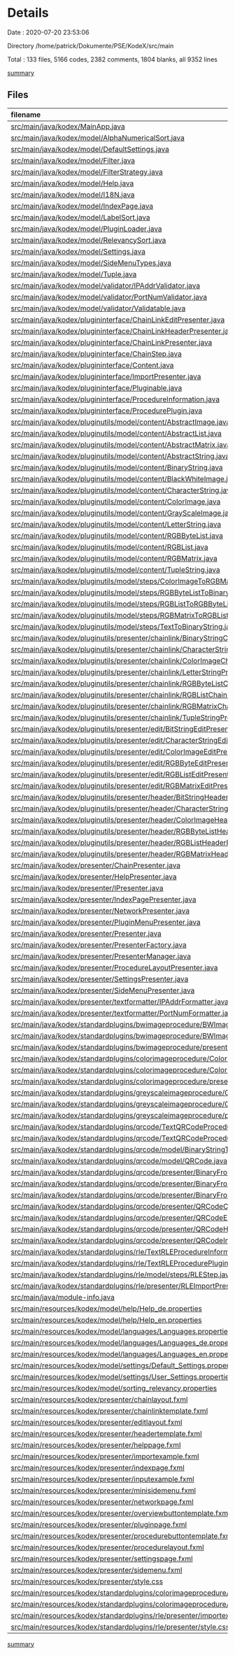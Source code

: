 # Details

Date : 2020-07-20 23:53:06

Directory /home/patrick/Dokumente/PSE/KodeX/src/main

Total : 133 files,  5166 codes, 2382 comments, 1804 blanks, all 9352 lines

[summary](results.md)

## Files
| filename | language | code | comment | blank | total |
| :--- | :--- | ---: | ---: | ---: | ---: |
| [src/main/java/kodex/MainApp.java](/src/main/java/kodex/MainApp.java) | Java | 32 | 34 | 14 | 80 |
| [src/main/java/kodex/model/AlphaNumericalSort.java](/src/main/java/kodex/model/AlphaNumericalSort.java) | Java | 11 | 19 | 5 | 35 |
| [src/main/java/kodex/model/DefaultSettings.java](/src/main/java/kodex/model/DefaultSettings.java) | Java | 104 | 75 | 32 | 211 |
| [src/main/java/kodex/model/Filter.java](/src/main/java/kodex/model/Filter.java) | Java | 17 | 10 | 5 | 32 |
| [src/main/java/kodex/model/FilterStrategy.java](/src/main/java/kodex/model/FilterStrategy.java) | Java | 6 | 16 | 3 | 25 |
| [src/main/java/kodex/model/Help.java](/src/main/java/kodex/model/Help.java) | Java | 54 | 40 | 18 | 112 |
| [src/main/java/kodex/model/I18N.java](/src/main/java/kodex/model/I18N.java) | Java | 118 | 77 | 49 | 244 |
| [src/main/java/kodex/model/IndexPage.java](/src/main/java/kodex/model/IndexPage.java) | Java | 91 | 51 | 31 | 173 |
| [src/main/java/kodex/model/LabelSort.java](/src/main/java/kodex/model/LabelSort.java) | Java | 50 | 29 | 21 | 100 |
| [src/main/java/kodex/model/PluginLoader.java](/src/main/java/kodex/model/PluginLoader.java) | Java | 111 | 72 | 36 | 219 |
| [src/main/java/kodex/model/RelevancySort.java](/src/main/java/kodex/model/RelevancySort.java) | Java | 67 | 32 | 20 | 119 |
| [src/main/java/kodex/model/Settings.java](/src/main/java/kodex/model/Settings.java) | Java | 10 | 36 | 7 | 53 |
| [src/main/java/kodex/model/SideMenuTypes.java](/src/main/java/kodex/model/SideMenuTypes.java) | Java | 13 | 9 | 4 | 26 |
| [src/main/java/kodex/model/Tuple.java](/src/main/java/kodex/model/Tuple.java) | Java | 25 | 28 | 9 | 62 |
| [src/main/java/kodex/model/validator/IPAddrValidator.java](/src/main/java/kodex/model/validator/IPAddrValidator.java) | Java | 20 | 17 | 12 | 49 |
| [src/main/java/kodex/model/validator/PortNumValidator.java](/src/main/java/kodex/model/validator/PortNumValidator.java) | Java | 25 | 31 | 15 | 71 |
| [src/main/java/kodex/model/validator/Validatable.java](/src/main/java/kodex/model/validator/Validatable.java) | Java | 4 | 14 | 3 | 21 |
| [src/main/java/kodex/plugininterface/ChainLinkEditPresenter.java](/src/main/java/kodex/plugininterface/ChainLinkEditPresenter.java) | Java | 15 | 33 | 11 | 59 |
| [src/main/java/kodex/plugininterface/ChainLinkHeaderPresenter.java](/src/main/java/kodex/plugininterface/ChainLinkHeaderPresenter.java) | Java | 13 | 25 | 7 | 45 |
| [src/main/java/kodex/plugininterface/ChainLinkPresenter.java](/src/main/java/kodex/plugininterface/ChainLinkPresenter.java) | Java | 96 | 113 | 35 | 244 |
| [src/main/java/kodex/plugininterface/ChainStep.java](/src/main/java/kodex/plugininterface/ChainStep.java) | Java | 6 | 24 | 5 | 35 |
| [src/main/java/kodex/plugininterface/Content.java](/src/main/java/kodex/plugininterface/Content.java) | Java | 17 | 37 | 11 | 65 |
| [src/main/java/kodex/plugininterface/ImportPresenter.java](/src/main/java/kodex/plugininterface/ImportPresenter.java) | Java | 19 | 46 | 13 | 78 |
| [src/main/java/kodex/plugininterface/Pluginable.java](/src/main/java/kodex/plugininterface/Pluginable.java) | Java | 8 | 25 | 5 | 38 |
| [src/main/java/kodex/plugininterface/ProcedureInformation.java](/src/main/java/kodex/plugininterface/ProcedureInformation.java) | Java | 23 | 41 | 11 | 75 |
| [src/main/java/kodex/plugininterface/ProcedurePlugin.java](/src/main/java/kodex/plugininterface/ProcedurePlugin.java) | Java | 21 | 39 | 11 | 71 |
| [src/main/java/kodex/pluginutils/model/content/AbstractImage.java](/src/main/java/kodex/pluginutils/model/content/AbstractImage.java) | Java | 28 | 22 | 12 | 62 |
| [src/main/java/kodex/pluginutils/model/content/AbstractList.java](/src/main/java/kodex/pluginutils/model/content/AbstractList.java) | Java | 21 | 16 | 11 | 48 |
| [src/main/java/kodex/pluginutils/model/content/AbstractMatrix.java](/src/main/java/kodex/pluginutils/model/content/AbstractMatrix.java) | Java | 28 | 24 | 12 | 64 |
| [src/main/java/kodex/pluginutils/model/content/AbstractString.java](/src/main/java/kodex/pluginutils/model/content/AbstractString.java) | Java | 14 | 16 | 9 | 39 |
| [src/main/java/kodex/pluginutils/model/content/BinaryString.java](/src/main/java/kodex/pluginutils/model/content/BinaryString.java) | Java | 19 | 12 | 8 | 39 |
| [src/main/java/kodex/pluginutils/model/content/BlackWhiteImage.java](/src/main/java/kodex/pluginutils/model/content/BlackWhiteImage.java) | Java | 20 | 14 | 8 | 42 |
| [src/main/java/kodex/pluginutils/model/content/CharacterString.java](/src/main/java/kodex/pluginutils/model/content/CharacterString.java) | Java | 16 | 9 | 7 | 32 |
| [src/main/java/kodex/pluginutils/model/content/ColorImage.java](/src/main/java/kodex/pluginutils/model/content/ColorImage.java) | Java | 20 | 13 | 7 | 40 |
| [src/main/java/kodex/pluginutils/model/content/GrayScaleImage.java](/src/main/java/kodex/pluginutils/model/content/GrayScaleImage.java) | Java | 19 | 14 | 8 | 41 |
| [src/main/java/kodex/pluginutils/model/content/LetterString.java](/src/main/java/kodex/pluginutils/model/content/LetterString.java) | Java | 24 | 7 | 11 | 42 |
| [src/main/java/kodex/pluginutils/model/content/RGBByteList.java](/src/main/java/kodex/pluginutils/model/content/RGBByteList.java) | Java | 16 | 10 | 6 | 32 |
| [src/main/java/kodex/pluginutils/model/content/RGBList.java](/src/main/java/kodex/pluginutils/model/content/RGBList.java) | Java | 17 | 9 | 7 | 33 |
| [src/main/java/kodex/pluginutils/model/content/RGBMatrix.java](/src/main/java/kodex/pluginutils/model/content/RGBMatrix.java) | Java | 17 | 12 | 7 | 36 |
| [src/main/java/kodex/pluginutils/model/content/TupleString.java](/src/main/java/kodex/pluginutils/model/content/TupleString.java) | Java | 47 | 19 | 25 | 91 |
| [src/main/java/kodex/pluginutils/model/steps/ColorImageToRGBMatrix.java](/src/main/java/kodex/pluginutils/model/steps/ColorImageToRGBMatrix.java) | Java | 39 | 6 | 13 | 58 |
| [src/main/java/kodex/pluginutils/model/steps/RGBByteListToBinaryString.java](/src/main/java/kodex/pluginutils/model/steps/RGBByteListToBinaryString.java) | Java | 35 | 6 | 13 | 54 |
| [src/main/java/kodex/pluginutils/model/steps/RGBListToRGBByteList.java](/src/main/java/kodex/pluginutils/model/steps/RGBListToRGBByteList.java) | Java | 46 | 6 | 13 | 65 |
| [src/main/java/kodex/pluginutils/model/steps/RGBMatrixToRGBList.java](/src/main/java/kodex/pluginutils/model/steps/RGBMatrixToRGBList.java) | Java | 35 | 6 | 11 | 52 |
| [src/main/java/kodex/pluginutils/model/steps/TextToBinaryString.java](/src/main/java/kodex/pluginutils/model/steps/TextToBinaryString.java) | Java | 13 | 8 | 10 | 31 |
| [src/main/java/kodex/pluginutils/presenter/chainlink/BinaryStringChainLinkPresenter.java](/src/main/java/kodex/pluginutils/presenter/chainlink/BinaryStringChainLinkPresenter.java) | Java | 16 | 6 | 13 | 35 |
| [src/main/java/kodex/pluginutils/presenter/chainlink/CharacterStringPresenter.java](/src/main/java/kodex/pluginutils/presenter/chainlink/CharacterStringPresenter.java) | Java | 16 | 6 | 14 | 36 |
| [src/main/java/kodex/pluginutils/presenter/chainlink/ColorImageChainLinkPresenter.java](/src/main/java/kodex/pluginutils/presenter/chainlink/ColorImageChainLinkPresenter.java) | Java | 22 | 5 | 14 | 41 |
| [src/main/java/kodex/pluginutils/presenter/chainlink/LetterStringPresenter.java](/src/main/java/kodex/pluginutils/presenter/chainlink/LetterStringPresenter.java) | Java | 23 | 1 | 9 | 33 |
| [src/main/java/kodex/pluginutils/presenter/chainlink/RGBByteListChainLinkPresenter.java](/src/main/java/kodex/pluginutils/presenter/chainlink/RGBByteListChainLinkPresenter.java) | Java | 16 | 6 | 14 | 36 |
| [src/main/java/kodex/pluginutils/presenter/chainlink/RGBListChainLinkPresenter.java](/src/main/java/kodex/pluginutils/presenter/chainlink/RGBListChainLinkPresenter.java) | Java | 16 | 6 | 14 | 36 |
| [src/main/java/kodex/pluginutils/presenter/chainlink/RGBMatrixChainLinkPresenter.java](/src/main/java/kodex/pluginutils/presenter/chainlink/RGBMatrixChainLinkPresenter.java) | Java | 16 | 6 | 13 | 35 |
| [src/main/java/kodex/pluginutils/presenter/chainlink/TupleStringPresenter.java](/src/main/java/kodex/pluginutils/presenter/chainlink/TupleStringPresenter.java) | Java | 28 | 7 | 12 | 47 |
| [src/main/java/kodex/pluginutils/presenter/edit/BitStringEditPresenter.java](/src/main/java/kodex/pluginutils/presenter/edit/BitStringEditPresenter.java) | Java | 15 | 8 | 9 | 32 |
| [src/main/java/kodex/pluginutils/presenter/edit/CharacterStringEditPresenter.java](/src/main/java/kodex/pluginutils/presenter/edit/CharacterStringEditPresenter.java) | Java | 16 | 6 | 12 | 34 |
| [src/main/java/kodex/pluginutils/presenter/edit/ColorImageEditPresenter.java](/src/main/java/kodex/pluginutils/presenter/edit/ColorImageEditPresenter.java) | Java | 16 | 6 | 12 | 34 |
| [src/main/java/kodex/pluginutils/presenter/edit/RGBByteEditPresenter.java](/src/main/java/kodex/pluginutils/presenter/edit/RGBByteEditPresenter.java) | Java | 16 | 6 | 10 | 32 |
| [src/main/java/kodex/pluginutils/presenter/edit/RGBListEditPresenter.java](/src/main/java/kodex/pluginutils/presenter/edit/RGBListEditPresenter.java) | Java | 16 | 6 | 10 | 32 |
| [src/main/java/kodex/pluginutils/presenter/edit/RGBMatrixEditPresenter.java](/src/main/java/kodex/pluginutils/presenter/edit/RGBMatrixEditPresenter.java) | Java | 16 | 6 | 10 | 32 |
| [src/main/java/kodex/pluginutils/presenter/header/BitStringHeaderPresenter.java](/src/main/java/kodex/pluginutils/presenter/header/BitStringHeaderPresenter.java) | Java | 14 | 5 | 9 | 28 |
| [src/main/java/kodex/pluginutils/presenter/header/CharacterStringHeaderPresenter.java](/src/main/java/kodex/pluginutils/presenter/header/CharacterStringHeaderPresenter.java) | Java | 14 | 5 | 8 | 27 |
| [src/main/java/kodex/pluginutils/presenter/header/ColorImageHeaderPresenter.java](/src/main/java/kodex/pluginutils/presenter/header/ColorImageHeaderPresenter.java) | Java | 13 | 5 | 8 | 26 |
| [src/main/java/kodex/pluginutils/presenter/header/RGBByteListHeaderPresenter.java](/src/main/java/kodex/pluginutils/presenter/header/RGBByteListHeaderPresenter.java) | Java | 14 | 5 | 6 | 25 |
| [src/main/java/kodex/pluginutils/presenter/header/RGBListHeaderPresenter.java](/src/main/java/kodex/pluginutils/presenter/header/RGBListHeaderPresenter.java) | Java | 14 | 5 | 7 | 26 |
| [src/main/java/kodex/pluginutils/presenter/header/RGBMatrixHeaderPresenter.java](/src/main/java/kodex/pluginutils/presenter/header/RGBMatrixHeaderPresenter.java) | Java | 13 | 5 | 7 | 25 |
| [src/main/java/kodex/presenter/ChainPresenter.java](/src/main/java/kodex/presenter/ChainPresenter.java) | Java | 143 | 95 | 51 | 289 |
| [src/main/java/kodex/presenter/HelpPresenter.java](/src/main/java/kodex/presenter/HelpPresenter.java) | Java | 64 | 39 | 25 | 128 |
| [src/main/java/kodex/presenter/IPresenter.java](/src/main/java/kodex/presenter/IPresenter.java) | Java | 5 | 15 | 4 | 24 |
| [src/main/java/kodex/presenter/IndexPagePresenter.java](/src/main/java/kodex/presenter/IndexPagePresenter.java) | Java | 129 | 107 | 41 | 277 |
| [src/main/java/kodex/presenter/NetworkPresenter.java](/src/main/java/kodex/presenter/NetworkPresenter.java) | Java | 168 | 82 | 79 | 329 |
| [src/main/java/kodex/presenter/PluginMenuPresenter.java](/src/main/java/kodex/presenter/PluginMenuPresenter.java) | Java | 79 | 46 | 21 | 146 |
| [src/main/java/kodex/presenter/Presenter.java](/src/main/java/kodex/presenter/Presenter.java) | Java | 25 | 30 | 13 | 68 |
| [src/main/java/kodex/presenter/PresenterFactory.java](/src/main/java/kodex/presenter/PresenterFactory.java) | Java | 29 | 54 | 12 | 95 |
| [src/main/java/kodex/presenter/PresenterManager.java](/src/main/java/kodex/presenter/PresenterManager.java) | Java | 35 | 56 | 20 | 111 |
| [src/main/java/kodex/presenter/ProcedureLayoutPresenter.java](/src/main/java/kodex/presenter/ProcedureLayoutPresenter.java) | Java | 131 | 97 | 41 | 269 |
| [src/main/java/kodex/presenter/SettingsPresenter.java](/src/main/java/kodex/presenter/SettingsPresenter.java) | Java | 127 | 72 | 58 | 257 |
| [src/main/java/kodex/presenter/SideMenuPresenter.java](/src/main/java/kodex/presenter/SideMenuPresenter.java) | Java | 62 | 49 | 20 | 131 |
| [src/main/java/kodex/presenter/textformatter/IPAddrFormatter.java](/src/main/java/kodex/presenter/textformatter/IPAddrFormatter.java) | Java | 25 | 16 | 11 | 52 |
| [src/main/java/kodex/presenter/textformatter/PortNumFormatter.java](/src/main/java/kodex/presenter/textformatter/PortNumFormatter.java) | Java | 26 | 16 | 11 | 53 |
| [src/main/java/kodex/standardplugins/bwimageprocedure/BWImageProcedureInformation.java](/src/main/java/kodex/standardplugins/bwimageprocedure/BWImageProcedureInformation.java) | Java | 16 | 13 | 6 | 35 |
| [src/main/java/kodex/standardplugins/bwimageprocedure/BWImageProcedurePlugin.java](/src/main/java/kodex/standardplugins/bwimageprocedure/BWImageProcedurePlugin.java) | Java | 52 | 15 | 11 | 78 |
| [src/main/java/kodex/standardplugins/bwimageprocedure/presenter/BWImageImportPresenter.java](/src/main/java/kodex/standardplugins/bwimageprocedure/presenter/BWImageImportPresenter.java) | Java | 70 | 16 | 14 | 100 |
| [src/main/java/kodex/standardplugins/colorimageprocedure/ColorImageProcedureInformation.java](/src/main/java/kodex/standardplugins/colorimageprocedure/ColorImageProcedureInformation.java) | Java | 16 | 11 | 3 | 30 |
| [src/main/java/kodex/standardplugins/colorimageprocedure/ColorImageProcedurePlugin.java](/src/main/java/kodex/standardplugins/colorimageprocedure/ColorImageProcedurePlugin.java) | Java | 57 | 29 | 19 | 105 |
| [src/main/java/kodex/standardplugins/colorimageprocedure/presenter/ColorImageImportPresenter.java](/src/main/java/kodex/standardplugins/colorimageprocedure/presenter/ColorImageImportPresenter.java) | Java | 90 | 32 | 30 | 152 |
| [src/main/java/kodex/standardplugins/greyscaleimageprocedure/GreyScaleImageProcedurePlugin.java](/src/main/java/kodex/standardplugins/greyscaleimageprocedure/GreyScaleImageProcedurePlugin.java) | Java | 52 | 15 | 13 | 80 |
| [src/main/java/kodex/standardplugins/greyscaleimageprocedure/GreyScaleProcedureInformation.java](/src/main/java/kodex/standardplugins/greyscaleimageprocedure/GreyScaleProcedureInformation.java) | Java | 16 | 13 | 7 | 36 |
| [src/main/java/kodex/standardplugins/greyscaleimageprocedure/presenter/GreyScaleImageImportPresenter.java](/src/main/java/kodex/standardplugins/greyscaleimageprocedure/presenter/GreyScaleImageImportPresenter.java) | Java | 71 | 17 | 13 | 101 |
| [src/main/java/kodex/standardplugins/qrcode/TextQRCodeProcedureInformation.java](/src/main/java/kodex/standardplugins/qrcode/TextQRCodeProcedureInformation.java) | Java | 15 | 9 | 5 | 29 |
| [src/main/java/kodex/standardplugins/qrcode/TextQRCodeProcedurePlugin.java](/src/main/java/kodex/standardplugins/qrcode/TextQRCodeProcedurePlugin.java) | Java | 39 | 13 | 15 | 67 |
| [src/main/java/kodex/standardplugins/qrcode/model/BinaryStringToQRCode.java](/src/main/java/kodex/standardplugins/qrcode/model/BinaryStringToQRCode.java) | Java | 14 | 8 | 9 | 31 |
| [src/main/java/kodex/standardplugins/qrcode/model/QRCode.java](/src/main/java/kodex/standardplugins/qrcode/model/QRCode.java) | Java | 7 | 6 | 7 | 20 |
| [src/main/java/kodex/standardplugins/qrcode/presenter/BinaryFromTextChainLinkPresenter.java](/src/main/java/kodex/standardplugins/qrcode/presenter/BinaryFromTextChainLinkPresenter.java) | Java | 16 | 6 | 11 | 33 |
| [src/main/java/kodex/standardplugins/qrcode/presenter/BinaryFromTextEditPresenter.java](/src/main/java/kodex/standardplugins/qrcode/presenter/BinaryFromTextEditPresenter.java) | Java | 16 | 6 | 10 | 32 |
| [src/main/java/kodex/standardplugins/qrcode/presenter/BinaryFromTextHeaderPresenter.java](/src/main/java/kodex/standardplugins/qrcode/presenter/BinaryFromTextHeaderPresenter.java) | Java | 13 | 5 | 7 | 25 |
| [src/main/java/kodex/standardplugins/qrcode/presenter/QRCodeChainLinkPresenter.java](/src/main/java/kodex/standardplugins/qrcode/presenter/QRCodeChainLinkPresenter.java) | Java | 16 | 6 | 9 | 31 |
| [src/main/java/kodex/standardplugins/qrcode/presenter/QRCodeEditPresenter.java](/src/main/java/kodex/standardplugins/qrcode/presenter/QRCodeEditPresenter.java) | Java | 16 | 6 | 6 | 28 |
| [src/main/java/kodex/standardplugins/qrcode/presenter/QRCodeHeaderPresenter.java](/src/main/java/kodex/standardplugins/qrcode/presenter/QRCodeHeaderPresenter.java) | Java | 13 | 5 | 6 | 24 |
| [src/main/java/kodex/standardplugins/qrcode/presenter/QRCodeImportPresenter.java](/src/main/java/kodex/standardplugins/qrcode/presenter/QRCodeImportPresenter.java) | Java | 27 | 9 | 11 | 47 |
| [src/main/java/kodex/standardplugins/rle/TextRLEProcedureInformation.java](/src/main/java/kodex/standardplugins/rle/TextRLEProcedureInformation.java) | Java | 15 | 9 | 4 | 28 |
| [src/main/java/kodex/standardplugins/rle/TextRLEProcedurePlugin.java](/src/main/java/kodex/standardplugins/rle/TextRLEProcedurePlugin.java) | Java | 52 | 10 | 18 | 80 |
| [src/main/java/kodex/standardplugins/rle/model/steps/RLEStep.java](/src/main/java/kodex/standardplugins/rle/model/steps/RLEStep.java) | Java | 43 | 0 | 20 | 63 |
| [src/main/java/kodex/standardplugins/rle/presenter/RLEImportPresenter.java](/src/main/java/kodex/standardplugins/rle/presenter/RLEImportPresenter.java) | Java | 86 | 16 | 25 | 127 |
| [src/main/java/module-info.java](/src/main/java/module-info.java) | Java | 25 | 0 | 6 | 31 |
| [src/main/resources/kodex/model/help/Help_de.properties](/src/main/resources/kodex/model/help/Help_de.properties) | Properties | 8 | 0 | 1 | 9 |
| [src/main/resources/kodex/model/help/Help_en.properties](/src/main/resources/kodex/model/help/Help_en.properties) | Properties | 8 | 0 | 1 | 9 |
| [src/main/resources/kodex/model/languages/Languages.properties](/src/main/resources/kodex/model/languages/Languages.properties) | Properties | 2 | 0 | 0 | 2 |
| [src/main/resources/kodex/model/languages/Languages_de.properties](/src/main/resources/kodex/model/languages/Languages_de.properties) | Properties | 36 | 0 | 0 | 36 |
| [src/main/resources/kodex/model/languages/Languages_en.properties](/src/main/resources/kodex/model/languages/Languages_en.properties) | Properties | 36 | 0 | 0 | 36 |
| [src/main/resources/kodex/model/settings/Default_Settings.properties](/src/main/resources/kodex/model/settings/Default_Settings.properties) | Properties | 4 | 0 | 0 | 4 |
| [src/main/resources/kodex/model/settings/User_Settings.properties](/src/main/resources/kodex/model/settings/User_Settings.properties) | Properties | 4 | 0 | 0 | 4 |
| [src/main/resources/kodex/model/sorting_relevancy.properties](/src/main/resources/kodex/model/sorting_relevancy.properties) | Properties | 0 | 0 | 1 | 1 |
| [src/main/resources/kodex/presenter/chainlayout.fxml](/src/main/resources/kodex/presenter/chainlayout.fxml) | XML | 17 | 0 | 3 | 20 |
| [src/main/resources/kodex/presenter/chainlinktemplate.fxml](/src/main/resources/kodex/presenter/chainlinktemplate.fxml) | XML | 76 | 0 | 3 | 79 |
| [src/main/resources/kodex/presenter/editlayout.fxml](/src/main/resources/kodex/presenter/editlayout.fxml) | XML | 23 | 0 | 3 | 26 |
| [src/main/resources/kodex/presenter/headertemplate.fxml](/src/main/resources/kodex/presenter/headertemplate.fxml) | XML | 12 | 0 | 3 | 15 |
| [src/main/resources/kodex/presenter/helppage.fxml](/src/main/resources/kodex/presenter/helppage.fxml) | XML | 49 | 0 | 3 | 52 |
| [src/main/resources/kodex/presenter/importexample.fxml](/src/main/resources/kodex/presenter/importexample.fxml) | XML | 25 | 0 | 3 | 28 |
| [src/main/resources/kodex/presenter/indexpage.fxml](/src/main/resources/kodex/presenter/indexpage.fxml) | XML | 76 | 0 | 3 | 79 |
| [src/main/resources/kodex/presenter/inputexample.fxml](/src/main/resources/kodex/presenter/inputexample.fxml) | XML | 30 | 0 | 3 | 33 |
| [src/main/resources/kodex/presenter/minisidemenu.fxml](/src/main/resources/kodex/presenter/minisidemenu.fxml) | XML | 81 | 0 | 3 | 84 |
| [src/main/resources/kodex/presenter/networkpage.fxml](/src/main/resources/kodex/presenter/networkpage.fxml) | XML | 135 | 0 | 3 | 138 |
| [src/main/resources/kodex/presenter/overviewbuttontemplate.fxml](/src/main/resources/kodex/presenter/overviewbuttontemplate.fxml) | XML | 9 | 0 | 4 | 13 |
| [src/main/resources/kodex/presenter/pluginpage.fxml](/src/main/resources/kodex/presenter/pluginpage.fxml) | XML | 55 | 0 | 3 | 58 |
| [src/main/resources/kodex/presenter/procedurebuttontemplate.fxml](/src/main/resources/kodex/presenter/procedurebuttontemplate.fxml) | XML | 17 | 0 | 3 | 20 |
| [src/main/resources/kodex/presenter/procedurelayout.fxml](/src/main/resources/kodex/presenter/procedurelayout.fxml) | XML | 25 | 0 | 3 | 28 |
| [src/main/resources/kodex/presenter/settingspage.fxml](/src/main/resources/kodex/presenter/settingspage.fxml) | XML | 84 | 0 | 3 | 87 |
| [src/main/resources/kodex/presenter/sidemenu.fxml](/src/main/resources/kodex/presenter/sidemenu.fxml) | XML | 37 | 0 | 3 | 40 |
| [src/main/resources/kodex/presenter/style.css](/src/main/resources/kodex/presenter/style.css) | CSS | 360 | 12 | 150 | 522 |
| [src/main/resources/kodex/standardplugins/colorimageprocedure/presenter/importexample.fxml](/src/main/resources/kodex/standardplugins/colorimageprocedure/presenter/importexample.fxml) | XML | 25 | 0 | 3 | 28 |
| [src/main/resources/kodex/standardplugins/colorimageprocedure/presenter/style.css](/src/main/resources/kodex/standardplugins/colorimageprocedure/presenter/style.css) | CSS | 113 | 4 | 51 | 168 |
| [src/main/resources/kodex/standardplugins/rle/presenter/importexample.fxml](/src/main/resources/kodex/standardplugins/rle/presenter/importexample.fxml) | XML | 25 | 0 | 3 | 28 |
| [src/main/resources/kodex/standardplugins/rle/presenter/style.css](/src/main/resources/kodex/standardplugins/rle/presenter/style.css) | CSS | 113 | 4 | 51 | 168 |

[summary](results.md)